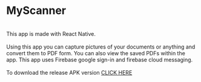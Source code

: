 # MyScanner
<br/>
This app is made with React Native.
<br/><br/>
Using this app you can capture pictures of your documents or anything and convert them to PDF form. You can also view the saved PDFs within the app. This app uses Firebase google sign-in and firebase cloud messaging.
<br/><br/>
To download the release APK version <a href='https://drive.google.com/drive/folders/19Qd_iQVupZHKnbbngbIMG67SNm3oGURR?usp=sharing'>CLICK HERE</a>
